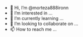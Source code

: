 - 👋 Hi, I’m @morteza888ironn
- 👀 I’m interested in ...
- 🌱 I’m currently learning ...
- 💞️ I’m looking to collaborate on ...
- 📫 How to reach me ...

<!---
morteza888ironn/morteza888ironn is a ✨ special ✨ repository because its `README.md` (this file) appears on your GitHub profile.
You can click the Preview link to take a look at your changes.
--->
